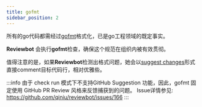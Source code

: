 ```yaml
---
title: gofmt
sidebar_position: 2
---
```


所有的go代码都需经过[gofmt](https://pkg.go.dev/cmd/gofmt)格式化，已是go工程领域的既定事实。

**Reviewbot** 会执行**gofmt**检查，确保这个规范在组织内被有效贯彻。

值得注意的是，如果**Reviewbot**检测出格式问题，她会以[suggest changes](https://docs.github.com/en/pull-requests/collaborating-with-pull-requests/reviewing-changes-in-pull-requests/incorporating-feedback-in-your-pull-request)形式直接comment目标代码行，相对优雅些。

:::info
由于 check run 模式下不支持GitHub Suggestion 功能，因此，gofmt 固定使用 GitHub PR Review 风格来反馈捕获到的问题。
Issue详情参见: https://github.com/qiniu/reviewbot/issues/166
:::